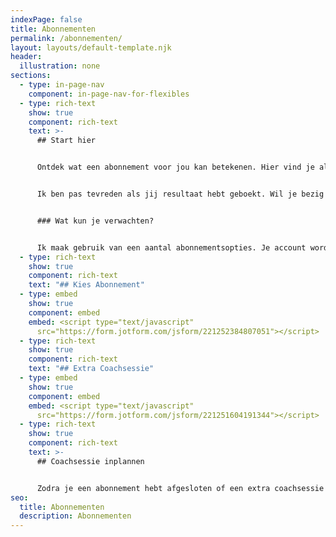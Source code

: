 ```yaml
---
indexPage: false
title: Abonnementen
permalink: /abonnementen/
layout: layouts/default-template.njk
header:
  illustration: none
sections:
  - type: in-page-nav
    component: in-page-nav-for-flexibles
  - type: rich-text
    show: true
    component: rich-text
    text: >-
      ## Start hier


      Ontdek wat een abonnement voor jou kan betekenen. Hier vind je alle informatie die je nodig hebt. Je kan altijd terugkeren naar deze pagina.


      Ik ben pas tevreden als jij resultaat hebt geboekt. Wil je bezig blijven met je vitaliteit? Dat kan met vitaliteitsabonnementen. Laagdrempelig, maar effectief. Zo kan je zelfstandig verder met alles wat we hebben behandeld.


      ### Wat kun je verwachten?


      Ik maak gebruik van een aantal abonnementsopties. Je account wordt dan bevroren, waardoor je op een passieve manier toegang blijft houden tot alle informatie in je account. Zo kan je video's blijven bekijken óf technieken opnieuw doorlopen. Je kan alleen niet aan nieuwe modules of technieken beginnen. In het kort, je account blijft precies zoals het nu is. Afhankelijk van je abonnement kan je coachsessies inplannen, maar je kan natuurlijk ook altijd extra coachsessie boeken als je daar behoefte aan hebt.
  - type: rich-text
    show: true
    component: rich-text
    text: "## Kies Abonnement"
  - type: embed
    show: true
    component: embed
    embed: <script type="text/javascript"
      src="https://form.jotform.com/jsform/221252384807051"></script>
  - type: rich-text
    show: true
    component: rich-text
    text: "## Extra Coachsessie"
  - type: embed
    show: true
    component: embed
    embed: <script type="text/javascript"
      src="https://form.jotform.com/jsform/221251604191344"></script>
  - type: rich-text
    show: true
    component: rich-text
    text: >-
      ## Coachsessie inplannen


      Zodra je een abonnement hebt afgesloten of een extra coachsessie hebt geboekt kan je een coachsessie inplannen. Kijk hieronder in mijn agenda en
seo:
  title: Abonnementen
  description: Abonnementen
---
```

